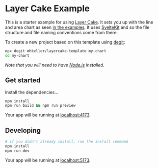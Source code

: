 # Layer Cake Example

This is a starter example for using [Layer Cake](https://layercake.graphics). It sets you up with the line and area chart as seen [in the examples](https://layercake.graphics/example/Line). It uses [SvelteKit](https://kit.svelte.dev/docs/) and so the file structure and file naming conventions come from there.

To create a new project based on this template using [degit](https://github.com/Rich-Harris/degit):

```bash
npx degit mhkeller/layercake-template my-chart
cd my-chart
```

_Note that you will need to have [Node.js](https://nodejs.org) installed._

## Get started

Install the dependencies...

```bash
npm install
npm run build && npm run preview
```

Your app will be running at [localhost:4173](http://localhost:4173).

## Developing

```sh
# if you didn't already install, run the install command
npm install
npm run dev
```

Your app will be running at [localhost:5173](http://localhost:5173).
